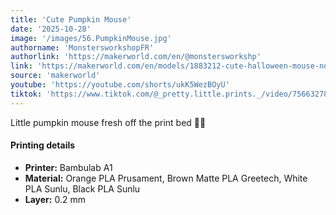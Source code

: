 ```yaml
---
title: 'Cute Pumpkin Mouse'
date: '2025-10-28'
image: '/images/56.PumpkinMouse.jpg'
authorname: 'MonstersworkshopFR'
authorlink: 'https://makerworld.com/en/@monstersworkshp'
link: 'https://makerworld.com/en/models/1883212-cute-halloween-mouse-no-ams-needed#profileId-2016680'
source: 'makerworld'
youtube: 'https://youtube.com/shorts/ukK5WezBOyU'
tiktok: 'https://www.tiktok.com/@_pretty.little.prints._/video/7566327838618422550'
---
```


Little pumpkin mouse fresh off the print bed 🎃🐭

#### Printing details
- **Printer:** Bambulab A1
- **Material:** Orange PLA Prusament, Brown Matte PLA Greetech, White PLA Sunlu, Black PLA Sunlu
- **Layer:** 0.2 mm
